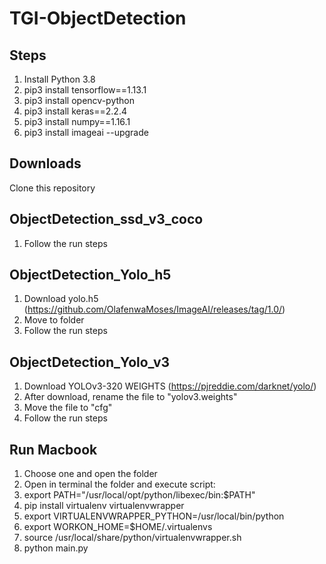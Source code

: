 # TGI-ObjectDetection

## Steps
1. Install Python 3.8
2. pip3 install tensorflow==1.13.1
3. pip3 install opencv-python
4. pip3 install keras==2.2.4
5. pip3 install numpy==1.16.1
6. pip3 install imageai --upgrade

## Downloads
Clone this repository

## ObjectDetection_ssd_v3_coco
1. Follow the run steps
## ObjectDetection_Yolo_h5
1. Download yolo.h5 (https://github.com/OlafenwaMoses/ImageAI/releases/tag/1.0/)
2. Move to folder
3. Follow the run steps

## ObjectDetection_Yolo_v3
1. Download YOLOv3-320 WEIGHTS (https://pjreddie.com/darknet/yolo/)
2. After download, rename the file to "yolov3.weights"
3. Move the file to "cfg"
4. Follow the run steps


## Run Macbook
1. Choose one and open the folder
2. Open in terminal the folder and execute script:
3. export PATH="/usr/local/opt/python/libexec/bin:$PATH"
4. pip install virtualenv virtualenvwrapper 
5. export VIRTUALENVWRAPPER_PYTHON=/usr/local/bin/python 
6. export WORKON_HOME=$HOME/.virtualenvs
7. source /usr/local/share/python/virtualenvwrapper.sh
8. python main.py
